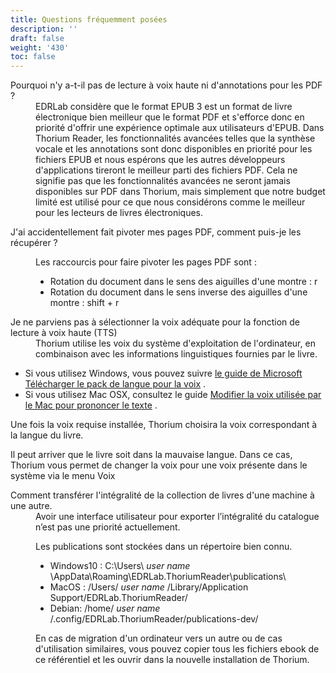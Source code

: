 ```yaml
---
title: Questions fréquemment posées
description: ''
draft: false
weight: '430'
toc: false
---
```


  <dl>
    <dt id="PDFsupport">Pourquoi n'y a-t-il pas de lecture à voix haute ni d'annotations pour les PDF ?</dt>
    <dd>EDRLab considère que le format EPUB 3 est un format de livre électronique bien meilleur que le format PDF et s'efforce donc en priorité d'offrir une expérience optimale aux utilisateurs d'EPUB. Dans Thorium Reader, les fonctionnalités avancées telles que la synthèse vocale et les annotations sont donc disponibles en priorité pour les fichiers EPUB et nous espérons que les autres développeurs d'applications tireront le meilleur parti des fichiers PDF. Cela ne signifie pas que les fonctionnalités avancées ne seront jamais disponibles sur PDF dans Thorium, mais simplement que notre budget limité est utilisé pour ce que nous considérons comme le meilleur pour les lecteurs de livres électroniques.     </dd>
  </dl>

<dt id="PDFrotate">J'ai accidentellement fait pivoter mes pages PDF, comment puis-je les récupérer ?
</dt>
<dd>

Les raccourcis pour faire pivoter les pages PDF sont :

* Rotation du document dans le sens des aiguilles d'une montre : r
* Rotation du document dans le sens inverse des aiguilles d'une montre : shift + r

</dd>

  <dl>
    <dt id="TTSvoices">Je ne parviens pas à sélectionner la voix adéquate pour la fonction de lecture à voix haute (TTS)</dt>
    <dd>Thorium utilise les voix du système d'exploitation de l'ordinateur, en combinaison avec les informations linguistiques fournies par le livre. </dd>
</dl>

- Si vous utilisez Windows, vous pouvez suivre [le guide de Microsoft Télécharger le pack de langue pour la voix](https://support.microsoft.com/en-us/windows/download-language-pack-for-speech-24d06ef3-ca09-ddcc-70a0-63606fd16394) .
- Si vous utilisez Mac OSX, consultez le guide [Modifier la voix utilisée par le Mac pour prononcer le texte](https://support.apple.com/guide/mac-help/change-the-voice-your-mac-uses-to-speak-text-mchlp2290/mac) .

Une fois la voix requise installée, Thorium choisira la voix correspondant à la langue du livre.

Il peut arriver que le livre soit dans la mauvaise langue. Dans ce cas, Thorium vous permet de changer la voix pour une voix présente dans le système via le menu Voix

  

  <dl>
    <dt id="localStorage">Comment transférer l'intégralité de la collection de livres d'une machine à une autre.</dt>
    <dd>
Avoir une interface utilisateur pour exporter l’intégralité du catalogue n’est pas une priorité actuellement. 

Les publications sont stockées dans un répertoire bien connu. 
  * Windows10 : C:\Users\ *user name* \AppData\Roaming\EDRLab.ThoriumReader\publications\
  * MacOS : /Users/ *user name* /Library/Application Support/EDRLab.ThoriumReader/
  * Debian: /home/ *user name* /.config/EDRLab.ThoriumReader/publications-dev/

En cas de migration d'un ordinateur vers un autre ou de cas d'utilisation similaires, vous pouvez copier tous les fichiers ebook de ce référentiel et les ouvrir dans la nouvelle installation de Thorium.

  </dd>
  </dl>